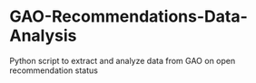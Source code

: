 # GAO-Recommendations-Data-Analysis
Python script to extract and analyze data from GAO on open recommendation status
